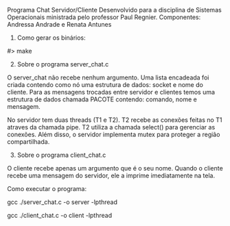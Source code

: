 Programa Chat Servidor/Cliente
Desenvolvido para a disciplina de Sistemas Operacionais ministrada pelo professor Paul Regnier.
Componentes: Andressa Andrade e Renata Antunes
		

1. Como gerar os binários:

#> make

2. Sobre o programa server_chat.c

O server_chat não recebe nenhum argumento. 
Uma lista encadeada foi criada contendo como nó uma estrutura de dados:  socket e nome do cliente. 
Para as mensagens trocadas entre servidor e clientes temos uma estrutura de dados chamada PACOTE contendo: comando, nome e mensagem.

No servidor tem duas threads (T1 e T2). T2 recebe as conexões feitas no T1 atraves da chamada pipe. T2 utiliza a chamada select() para gerenciar as conexões.
Além disso, o servidor implementa mutex para proteger a região compartilhada.

3. Sobre o programa client_chat.c

O cliente recebe apenas um argumento que é o seu nome. 
Quando o cliente recebe uma mensagem do servidor, ele a imprime imediatamente na tela. 

Como executar o programa:

gcc ./server_chat.c -o server -lpthread

gcc ./client_chat.c -o client -lpthread

